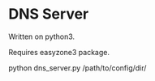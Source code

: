# DNS Server

Written on python3.

Requires easyzone3 package.

python dns_server.py /path/to/config/dir/